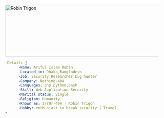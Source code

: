 <a href="https://cooltext.com"><img src="https://images.cooltext.com/5598067.png" width="688" height="170" alt="Robin Trigon" /></a>

```yaml
-Details 
      -Name: Ariful Islam Robin
      -Located_in: Dhaka,Bangladesh
      -Job: Security Researcher,bug hunter
      -Company: Nothing-404
      -Languages: php,python,bash
      -Skill: Web Application Security
      -Marital status: Single
      -Religion: Humanity
      -Known as: 3rr0r-404 | Robin Trigon
      -Hobby: enthusiast to break security | Travel
-

```
